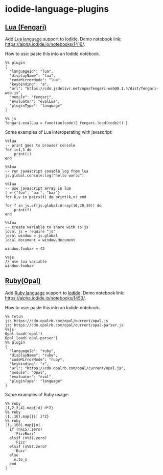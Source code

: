 # iodide-language-plugins

## [Lua (Fengari)](https://fengari.io/)

Add [Lua language](https://fengari.io/) support to [Iodide](https://alpha.iodide.io/). Demo notebook link: https://alpha.iodide.io/notebooks/1416/.

How to use: paste this into an Iodide notebook.
```
%% plugin
{
  "languageId": "lua",
  "displayName": "lua",
  "codeMirrorMode": "lua",
  "keybinding": "a",
  "url": "https://cdn.jsdelivr.net/npm/fengari-web@0.1.4/dist/fengari-web.js",
  "module": "fengari",
  "evaluator": "evalLua",
  "pluginType": "language"
}

%% js
fengari.evalLua = function(code){ fengari.load(code)() }
```

Some examples of Lua interoperating with javascript:
```
%%lua
-- print goes to browser console
for i=1,5 do
	print(i)
end

%%lua
-- run javascript console.log from lua
js.global.console:log("hello world")

%%lua
-- use javascript array in lua
t = {"foo", "bar", "baz"}
for k,v in pairs(t) do print(k,v) end

for f in js.of(js.global:Array(10,20,30)) do
	print(f)
end

%%lua
-- create variable to share with to js
local js = require "js"
local window = js.global
local document = window.document

window.foobar = 42

%%js
// use lua variable
window.foobar
```

## [Ruby(Opal)](https://opalrb.com/)

Add [Ruby language](https://opalrb.com/) support to [Iodide](https://alpha.iodide.io/). Demo notebook link: https://alpha.iodide.io/notebooks/1453/.

How to use: paste this into an Iodide notebook.
```
%% fetch
js: https://cdn.opalrb.com/opal/current/opal.js
js: https://cdn.opalrb.com/opal/current/opal-parser.js
%%js
Opal.load('opal')
Opal.load('opal-parser')
%% plugin
{
  "languageId": "ruby",
  "displayName": "ruby",
  "codeMirrorMode": "ruby",
  "keybinding": "r",
  "url": "https://cdn.opalrb.com/opal/current/opal.js",
  "module": "Opal",
  "evaluator": "eval",
  "pluginType": "language"
}
```

Some examples of Ruby usage:
```
%% ruby
[1,2,3,4].map{|d| d*2}
%% ruby
(1..10).map{|i| i*2}
%% ruby
(1..100).map{|n|
  if (n%15).zero?
    'FizzBuzz'
  elsif (n%3).zero?
    'Fizz'
  elsif (n%5).zero?
    'Buzz'
  else
    n.to_s
  end
}
```
